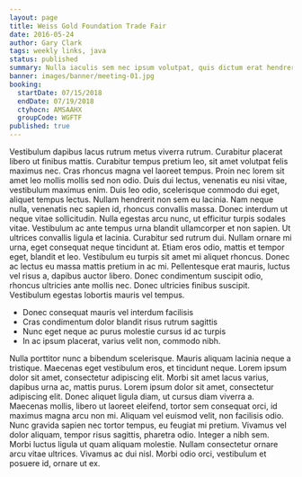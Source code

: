 ```yaml
---
layout: page
title: Weiss Gold Foundation Trade Fair
date: 2016-05-24
author: Gary Clark
tags: weekly links, java
status: published
summary: Nulla iaculis sem nec ipsum volutpat, quis dictum erat hendrerit.
banner: images/banner/meeting-01.jpg
booking:
  startDate: 07/15/2018
  endDate: 07/19/2018
  ctyhocn: AMSAAHX
  groupCode: WGFTF
published: true
---
```

Vestibulum dapibus lacus rutrum metus viverra rutrum. Curabitur placerat libero ut finibus mattis. Curabitur tempus pretium leo, sit amet volutpat felis maximus nec. Cras rhoncus magna vel laoreet tempus. Proin nec lorem sit amet leo mollis mollis sed non odio. Duis dui lectus, venenatis eu nisi vitae, vestibulum maximus enim. Duis leo odio, scelerisque commodo dui eget, aliquet tempus lectus. Nullam hendrerit non sem eu lacinia. Nam neque nulla, venenatis nec sapien id, rhoncus convallis massa. Donec interdum ut neque vitae sollicitudin.
Nulla egestas arcu nunc, ut efficitur turpis sodales vitae. Vestibulum ac ante tempus urna blandit ullamcorper et non sapien. Ut ultrices convallis ligula et lacinia. Curabitur sed rutrum dui. Nullam ornare mi urna, eget consequat neque tincidunt at. Etiam eros odio, mattis et tempor eget, blandit et leo. Vestibulum eu turpis sit amet mi aliquet rhoncus. Donec ac lectus eu massa mattis pretium in ac mi. Pellentesque erat mauris, luctus vel risus a, dapibus auctor libero. Donec condimentum suscipit odio, rhoncus ultricies ante mollis nec. Donec ultricies finibus suscipit. Vestibulum egestas lobortis mauris vel tempus.

* Donec consequat mauris vel interdum facilisis
* Cras condimentum dolor blandit risus rutrum sagittis
* Nunc eget neque ac purus molestie cursus id ac turpis
* In ac ipsum placerat, varius velit non, commodo nibh.

Nulla porttitor nunc a bibendum scelerisque. Mauris aliquam lacinia neque a tristique. Maecenas eget vestibulum eros, et tincidunt neque. Lorem ipsum dolor sit amet, consectetur adipiscing elit. Morbi sit amet lacus varius, dapibus urna ac, mattis purus. Lorem ipsum dolor sit amet, consectetur adipiscing elit. Donec aliquet ligula diam, ut cursus diam viverra a. Maecenas mollis, libero ut laoreet eleifend, tortor sem consequat orci, id maximus magna arcu non mi. Aliquam vel euismod velit, non facilisis odio. Nunc gravida sapien nec tortor tempus, eu feugiat mi pretium. Vivamus vel dolor aliquam, tempor risus sagittis, pharetra odio. Integer a nibh sem. Morbi luctus ligula ut quam aliquam molestie. Nullam consectetur ornare arcu vitae ultrices. Vivamus ac dui nisl. Morbi odio orci, vestibulum et posuere id, ornare ut ex.
